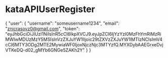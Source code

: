 # kataAPIUserRegister
{
    "user": {
        "username": "someusername1234",
        "email": "znicrasovz0@gmail.com",
        "token": "eyJhbGciOiJIUzI1NiIsInR5cCI6IkpXVCJ9.eyJpZCI6IjYzYzI0MzFhYmRlMzRiMWIwMDUzMzY5MSIsInVzZXJuYW1lIjoic29tZXVzZXJuYW1lMTIzNCIsImV4cCI6MTY3ODg2MTE2MywiaWF0IjoxNjczNjc3MTYzfQ.MYXDybAAEGrxeDvjVTKeDQ-d02_gMYb6GNGe5ZAKh2Y"
    }
}
